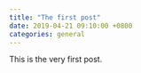 ```yaml
---
title: "The first post"
date: 2019-04-21 09:10:00 +0800
categories: general
---
```

This is the very first post.

